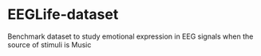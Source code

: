 # EEGLife-dataset
Benchmark dataset to study emotional expression in EEG signals when the source of stimuli is Music
